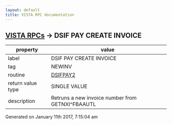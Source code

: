 ```yaml
---
layout: default
title: VISTA RPC documentation
---
```




## [VISTA RPCs](TableOfContent.md) &#8594; DSIF PAY CREATE INVOICE 

 property | value 
--- | --- 
 label | DSIF PAY CREATE INVOICE
 tag | NEWINV
 routine | [DSIFPAY2](http://code.osehra.org/dox/Routine_DSIFPAY2_source.html)
 return value type | SINGLE VALUE
 description | Retruns a new invoice number from GETNXI^FBAAUTL




 Generated on January 11th 2017, 7:15:04 am